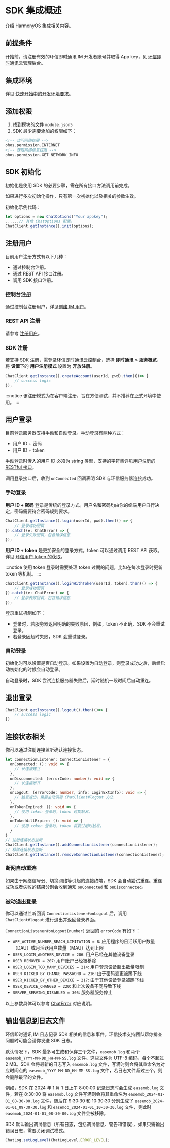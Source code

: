 # SDK 集成概述

<Toc />

介绍 HarmonyOS 集成相关内容。

## 前提条件

开始前，请注册有效的环信即时通讯 IM 开发者账号并取得 App key，见 [环信即时通讯云管理后台](https://console.easemob.com/user/login)。

## 集成环境

详见 [快速开始中的开发环境要求](quickstart.html#准备开发环境)。

## 添加权限

1. 找到模块的文件 `module.json5`
2. SDK 最少需要添加的权限如下：

```xml
<!-- 访问网络权限 -->
ohos.permission.INTERNET
<!-- 获取网络信息权限 -->
ohos.permission.GET_NETWORK_INFO
```

## SDK 初始化

初始化是使用 SDK 的必要步骤，需在所有接口方法调用前完成。

如果进行多次初始化操作，只有第一次初始化以及相关的参数生效。

初始化示例代码：

```TypeScript
let options = new ChatOptions("Your appkey");
......// 其他 ChatOptions 配置。
ChatClient.getInstance().init(options);
```

## 注册用户

目前用户注册方式有以下几种：
- 通过控制台注册。
- 通过 REST API 接口注册。
- 调用 SDK 接口注册。

### 控制台注册

通过控制台注册用户，详见[创建 IM 用户](/product/enable_and_configure_IM.html#创建-im-用户)。

### REST API 注册

请参考 [注册用户](/document/server-side/account_system.html#注册用户)。

### SDK 注册

若支持 SDK 注册，需登录[环信即时通讯云控制台](https://console.easemob.com/user/login)，选择 **即时通讯** > **服务概览**，将 **设置**下的 **用户注册模式** 设置为 **开放注册**。

```TypeScript
ChatClient.getInstance().createAccount(userId, pwd).then(()=> {
    // success logic
});
```

:::notice
该注册模式为在客户端注册，旨在方便测试，并不推荐在正式环境中使用。
:::

## 用户登录

目前登录服务器支持手动和自动登录。手动登录有两种方式：

- 用户 ID + 密码
- 用户 ID + token

手动登录时传入的用户 ID 必须为 string 类型，支持的字符集详见[用户注册的 RESTful 接口](/document/server-side/account_system.html#注册用户)。

调用登录接口后，收到 `onConnected` 回调表明 SDK 与环信服务器连接成功。

### 手动登录

**用户 ID + 密码** 登录是传统的登录方式。用户名和密码均由你的终端用户自行决定，密码需要符合密码规则要求。

```TypeScript
ChatClient.getInstance().login(userId, pwd).then(() => {
    // 登录成功回调
}).catch((e: ChatError) => {
    // 登录失败回调，包含错误信息
});
```

**用户 ID + token** 是更加安全的登录方式。token 可以通过调用 REST API 获取。详见 [环信用户 token 的获取](/document/server-side/easemob_user_token.html)。

:::notice
使用 token 登录时需要处理 token 过期的问题，比如在每次登录时更新 token 等机制。
:::

```TypeScript
ChatClient.getInstance().loginWithToken(userId, token).then(() => {
    // 登录成功回调
}).catch((e: ChatError) => {
    // 登录失败回调，包含错误信息
});
```

登录重试机制如下：

- 登录时，若服务器返回明确的失败原因，例如，token 不正确，SDK 不会重试登录。
- 若登录因超时失败，SDK 会重试登录。

### 自动登录

初始化时可以设置是否自动登录。如果设置为自动登录，则登录成功之后，后续启动初始化的时候会自动登录。

自动登录时，SDK 尝试连接服务器失败后，延时随机一段时间后自动重连。

## 退出登录

```TypeScript
ChatClient.getInstance().logout().then(()=> {
    // success logic       
})
```
## 连接状态相关

你可以通过注册连接监听确认连接状态。

```TypeScript
let connectionListener: ConnectionListener = {
  onConnected: (): void => {
    // 长连接建立
  },
  onDisconnected: (errorCode: number): void => {
    // 长连接断开
  },
  onLogout: (errorCode: number, info: LoginExtInfo): void => {
    // 触发退出，需要主动调用 ChatClient#logout 方法
  },
  onTokenExpired: (): void => {
    // 使用 token 登录时，token 过期触发。
  },
  onTokenWillExpire: (): void => {
    // 使用 token 登录时，token 将要过期时触发。
  }
}
// 注册连接状态监听
ChatClient.getInstance().addConnectionListener(connectionListener);
// 移除连接状态监听
ChatClient.getInstance().removeConnectionListener(connectionListener);
```

### 断网自动重连

如果由于网络信号弱、切换网络等引起的连接终端，SDK 会自动尝试重连。重连成功或者失败的结果分别会收到通知 `onConnected` 和 `onDisconnected`。

### 被动退出登录

你可以通过监听回调 `ConnectionListener#onLogout` 后，调用 `ChatClient#logout` 进行退出并返回登录界面。

`ConnectionListener#onLogout(number)` 返回的 `errorCode` 有如下：

- `APP_ACTIVE_NUMBER_REACH_LIMITATION = 8`: 应用程序的日活跃用户数量（DAU）或月活跃用户数量（MAU）达到上限
- `USER_LOGIN_ANOTHER_DEVICE = 206`: 用户已经在其他设备登录
- `USER_REMOVED = 207`: 用户账户已经被移除
- `USER_LOGIN_TOO_MANY_DEVICES = 214`: 用户登录设备超出数量限制
- `USER_KICKED_BY_CHANGE_PASSWORD = 216`: 由于密码变更被踢下线
- `USER_KICKED_BY_OTHER_DEVICE = 217`: 由于其他设备登录被踢下线
- `USER_DEVICE_CHANGED = 220`: 和上次设备不同导致下线
- `SERVER_SERVING_DISABLED = 305`: 服务器服务停止

以上参数具体可以参考 [ChatError](https://sdkdocs.easemob.com/apidoc/harmony/chat3.0/classes/ChatError.ChatError.html#errorCode) 对应说明。

## 输出信息到日志文件

环信即时通讯 IM 日志记录 SDK 相关的信息和事件。环信技术支持团队帮你排查问题时可能会请你发送 SDK 日志。

默认情况下，SDK 最多可生成和保存三个文件，`easemob.log` 和两个 `easemob_YYYY-MM-DD_HH-MM-SS.log` 文件。这些文件为 UTF-8 编码，每个不超过 2 MB。SDK 会将最新的日志写入 `easemob.log` 文件，写满时则会将其重命名为对应时间点的 `easemob_YYYY-MM-DD_HH-MM-SS.log` 文件，若日志文件超过三个，则会删除最早的文件。

例如，SDK 在 2024 年 1 月 1 日上午 8:00:00 记录日志时会生成 `easemob.log` 文件，若在 8:30:00 将 `easemob.log` 文件写满则会将其重命名为 `easemob_2024-01-01_08-30-00.log` 文件，随后在 9:30:30 和 10:30:30 分别生成了 `easemob_2024-01-01_09-30-30.log` 和 `easemob_2024-01-01_10-30-30.log` 文件，则此时 `easemob_2024-01-01_08-30-00.log` 文件会被移除。

SDK 默认输出调试信息（所有日志，包括调试信息、警告和错误），如果只需输出错误日志，需要关闭调试模式。

```TypeScript
ChatLog.setLogLevel(ChatLogLevel.ERROR_LEVEL);
```
